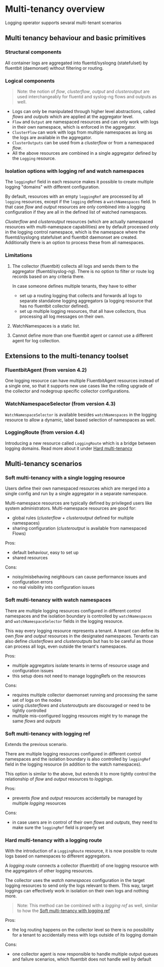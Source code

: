 # Multi-tenancy overview

Logging operator supports sevaral multi-tenant scenarios

## Multi tenancy behaviour and basic primitives

### Structural components

All container logs are aggregated into fluentd/syslogng (statefulset) by fluentbit (daemonset) without filtering or routing.

### Logical components

> Note: the notion of _flow_, _clusterflow_, _output_ and _clusteroutput_ are used interchangeably for fluentd and syslog-ng flows and outputs as well.

- Logs can only be manipulated through higher level abstractions, called _flows_ and _outputs_ which are applied at the aggregator level.
- `Flow` and `Output` are namespaced resources and can only work with logs in their own namespace, which is enforced in the aggregator.
- `ClusterFlow` can work with logs from multiple namespaces as long as the logs are available in the aggregator.
- `ClusterOutputs` can be used from a _clusterflow_ or from a namespaced _flow_.
- All the above resources are combined in a single aggregator defined by the `Logging` resource.

### Isolation options with **logging ref** and **watch namespaces**

The `loggingRef` field in each resource makes it possible to create multiple logging "domains" with different configuration. 

By default, resources with an empty `loggingRef` are processed by all `logging` resources, except if the `logging` defines a
`watchNamespaces` field. In that case _flow_ and _output_ resources are only combined into a logging configuration if 
they are all in the defined list of watched namespaces.

_Clusterflow_ and _clusteroutput_ resources (which are actually namespaced resources with multi-namespace capabilities) are by default
processed only in the logging control namespace, which is the namespace where the fluentd/syslogng statefulset and fluentbit daemonset are created.
Additionally there is an option to process these from all namespaces.

### Limitations

1. The collector (fluentbit) collects all logs and sends them to the aggregator (fluentd/syslog-ng). There is no option to filter or route log records based on any criteria there. 

    In case someone defines multiple tenants, they have to either 
    - set up a routing logging that collects and forwards all logs to separate standalone logging aggregators 
      (a logging resource that has no fluentbit collector defined). 
    - set up multiple logging resources, that all have collectors, thus processing all log messages on their own.

2. WatchNamespaces is a static list.
3. Cannot define more than one fluentbit agent or cannot use a different agent for log collection.

## Extensions to the multi-tenancy toolset

### FluentbitAgent (from version 4.2)

One logging resource can have multiple FluentbitAgent resources instead of a single one, so that it supports new use cases
like the rolling upgrade of the collector and nodegroup specific collector configurations.

### WatchNamespaceSelector (from version 4.3)

`WatchNamespaceSelector` is available besides `watchNamespaces` in the logging resource to allow a dynamic, label based selection of
namespaces as well.

### LoggingRoute (from version 4.4)

Introducing a new resource called `LoggingRoute` which is a bridge between logging domains. Read more about it under [Hard multi-tenancy](#hard-multi-tenancy-with-a-logging-route)

## Multi-tenancy scenarios

### Soft multi-tenancy with a single logging resource

Users define their own namespaced resources which are merged into a single config and run by a single aggregator in a separate namespace.

Multi-namespace resources are typically defined by privileged users like system administrators. Multi-namespace resources
are good for:
- global rules (_clusterflow_ + _clusteroutput_ defined for multiple namespaces)
- sharing configuration (_clusteroutput_ is available from namespaced Flows)

Pros:
- default behaviour, easy to set up
- shared resources

Cons:
- noisy/misbehaving neighbours can cause performance issues and configuration errors
- no real visibility into configuration issues

### Soft multi-tenancy with watch namespaces

There are multiple logging resources configured in different control namespaces and the isolation boundary is controlled by
`watchNamespaces` and `watchNamespaceSelector` fields in the logging resource.

This way every logging resource represents a tenant. A tenant can define its own _flow_ and _output_ resources in the designated
namespaces. Tenants can also define _clusterflows_ and _clusteroutputs_ but has to be careful as those can process all
logs, even outside the tenant's namespaces.

Pros:
- multiple aggregators isolate tenants in terms of resource usage and configuration issues
- this setup does not need to manage loggingRefs on the resources

Cons:
- requires multiple collector daemonset running and processing the same set of logs on the nodes
- using _clusterflows_ and _clusteroutputs_ are discouraged or need to be tightly controlled
- multiple mis-configured logging resources might try to manage the same _flows_ and _outputs_

### Soft multi-tenancy with logging ref

Extends the previous scenario.

There are multiple logging resources configured in different control namespaces and the isolation boundary is also controlled by
`loggingRef` field in the logging resource (in addition to the watch namespaces).

This option is similar to the above, but extends it to more tightly control the relationship of _flow_ and _output_ resources to _loggings_.

Pros:
- prevents _flow_ and _output_ resources accidentally be managed by multiple _logging_ resources

Cons:
- in case users are in control of their own _flows_ and _outputs_, they need to make sure the `loggingRef` field is properly set

### Hard multi-tenancy with a logging route

With the introduction of a `LoggingRoute` resource, it is now possible to route logs based on namespaces to different aggregators.

A _logging route_ connects a collector (fluentbit) of one logging resource with the aggregators of other logging resources. 

The collector uses the _watch namespaces_ configuration in the target logging resources to send only the logs relevant to them. 
This way, target loggings can effectively work in isolation on their own logs and nothing more.

> Note: This method can be combined with a _logging ref_ as well, similar to how the [Soft multi-tenancy with logging ref](#soft-multi-tenancy-with-logging-ref) 

Pros:
- the log routing happens on the collector level so there is no possibility for a tenant to accidentally mess with logs outside
of its logging domain

Cons:
- one collector agent is now responsible to handle multiple output queues and failure scenarios, which fluentbit does not handle well by default
